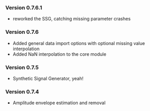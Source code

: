 ### Version 0.7.6.1

- reworked the SSG, catching missing parameter crashes

### Version 0.7.6

- Added general data import options with optional missing value interpolation
- Added NaN interpolation to the core module

### Version 0.7.5

- Synthetic Signal Generator, yeah!

### Version 0.7.4

- Amplitude envelope estimation and removal

	
